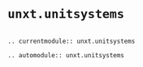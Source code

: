 # `unxt.unitsystems`

```{eval-rst}

.. currentmodule:: unxt.unitsystems

.. automodule:: unxt.unitsystems

```
